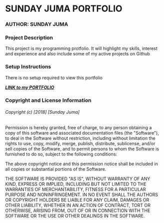 <head>
	<h1>SUNDAY JUMA PORTFOLIO</h1>
</head>
<body>
 	<h3>AUTHOR: SUNDAY JUMA</h3>
 	<h3>Project Description</h3>
 		<p>This project is my programming protfolio. It will highlight my skills, interest and experience and also include some of my active projects on Github</p>
 	<h3>Setup Instructions</h3>
 		<p>There is no setup required to view this portfolio</p>
 		<a href="https://sundayjuma.github.io/Sunday-Juma-Portfolio/"><em><strong>LINK to my PORTFOLIO</strong></em></a>
 	<h3>Copyright and License Information</h3>
 		<h6>Copyright (c) [2018] [Sunday Juma]</h6>

<p> Permission is hereby granted, free of charge, to any person obtaining a copy
of this software and associated documentation files (the "Software"), to deal
in the Software without restriction, including without limitation the rights
to use, copy, modify, merge, publish, distribute, sublicense, and/or sell
copies of the Software, and to permit persons to whom the Software is
furnished to do so, subject to the following conditions:

The above copyright notice and this permission notice shall be included in all
copies or substantial portions of the Software.

THE SOFTWARE IS PROVIDED "AS IS", WITHOUT WARRANTY OF ANY KIND, EXPRESS OR
IMPLIED, INCLUDING BUT NOT LIMITED TO THE WARRANTIES OF MERCHANTABILITY,
FITNESS FOR A PARTICULAR PURPOSE AND NONINFRINGEMENT. IN NO EVENT SHALL THE
AUTHORS OR COPYRIGHT HOLDERS BE LIABLE FOR ANY CLAIM, DAMAGES OR OTHER
LIABILITY, WHETHER IN AN ACTION OF CONTRACT, TORT OR OTHERWISE, ARISING FROM,
OUT OF OR IN CONNECTION WITH THE SOFTWARE OR THE USE OR OTHER DEALINGS IN THE
SOFTWARE.</p>
 </body>
